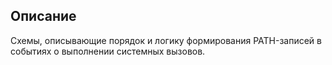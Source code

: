 ## Описание

Схемы, описывающие порядок и логику формирования PATH-записей в событиях о выполнении системных вызовов.